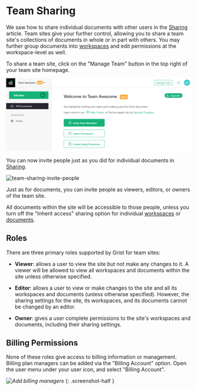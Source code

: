 Team Sharing
=========

We saw how to share individual documents with other users in the
[Sharing](sharing.md) article.  Team sites give your further control,
allowing you to share a team site's collections of documents in whole or in part
with others. You may further group documents into [workspaces](workspaces.md) and edit permissions at the workspace-level as well.

To share a team site, click on the "Manage Team" button in the top right of your team site homepage.

![team-sharing-manage-users](images/team-sharing/team-sharing-team-site.png)

You can now invite people just as you did for individual documents in
[Sharing](sharing.md).

![team-sharing-invite-people](images/team-sharing/team-sharing-invite-people.png)

Just as for documents, you can invite people as viewers, editors, or owners of the
team site.

All documents within the site will be accessible to those people,
unless you turn off the "Inherit access" sharing option for individual [workspaces](workspaces.md)
or [documents](sharing.md).

Roles
-------------------------------

There are three primary roles supported by Grist for team sites:

- **Viewer**: allows a user to view the site but not make any changes to it.
  A viewer will be allowed to view all workspaces and documents within the site
  unless otherwise specified.

- **Editor**: allows a user to view or make changes to the site and all its workspaces
  and documents (unless otherwise specified).  However, the sharing settings for the
  site, its workspaces, and its documents cannot be changed by an editor.

- **Owner**: gives a user complete permissions to the site's workspaces and documents,
  including their sharing settings.

Billing Permissions
-------------------------------
None of these roles give access to billing information or management.
Billing plan managers can be added via the "Billing Account" option. 
Open the user menu under your user icon, and select "Billing Account".

<span class="screenshot-large">*![Add billing managers](images/billing-page.png)*</span>
{: .screenshot-half }
